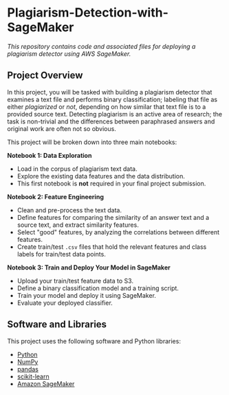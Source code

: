 # Plagiarism-Detection-with-SageMaker
*This repository contains code and associated files for deploying a plagiarism detector using AWS SageMaker.*

## Project Overview
In this project, you will be tasked with building a plagiarism detector that examines a text file and performs binary classification; labeling that file as either *plagiarized* or *not*, depending on how similar that text file is to a provided source text. Detecting plagiarism is an active area of research; the task is non-trivial and the differences between paraphrased answers and original work are often not so obvious.

This project will be broken down into three main notebooks:

**Notebook 1: Data Exploration**
* Load in the corpus of plagiarism text data.
* Explore the existing data features and the data distribution.
* This first notebook is **not** required in your final project submission.

**Notebook 2: Feature Engineering**

* Clean and pre-process the text data.
* Define features for comparing the similarity of an answer text and a source text, and extract similarity features.
* Select "good" features, by analyzing the correlations between different features.
* Create train/test `.csv` files that hold the relevant features and class labels for train/test data points.

**Notebook 3: Train and Deploy Your Model in SageMaker**

* Upload your train/test feature data to S3.
* Define a binary classification model and a training script.
* Train your model and deploy it using SageMaker.
* Evaluate your deployed classifier.


## Software and Libraries

This project uses the following software and Python libraries:

* [Python](https://www.python.org/downloads/release/python-364/)
* [NumPy](http://www.numpy.org/)
* [pandas](https://pandas.pydata.org/)
* [scikit-learn](https://scikit-learn.org/0.17/install.html)
* [Amazon SageMaker](https://aws.amazon.com/sagemaker/)
